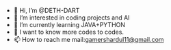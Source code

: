- 👋 Hi, I’m @DETH-DART
- 👀 I’m interested in coding projects and AI
- 🌱 I’m currently learning JAVA+PYTHON
- 💞️ I want to know more codes to codes.
- 📫 How to reach me mail:gamershardul11@gmail.com

<!---
DETH-DART/DETH-DART is a ✨ special ✨ repository because its `README.md` (this file) appears on your GitHub profile.
You can click the Preview link to take a look at your changes.
--->
